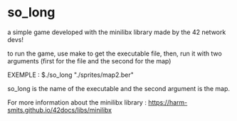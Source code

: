 # so_long
a simple game developed with the minilibx library made by the 42 network devs!

to run the game, use make to get the executable file, then,
  run it with two arguments (first for the file and the second for the map)
 
 EXEMPLE :
    $./so_long "./sprites/map2.ber"
  
  so_long is the name of the executable and the second argument is the map.

For more information about the minilibx library : https://harm-smits.github.io/42docs/libs/minilibx
